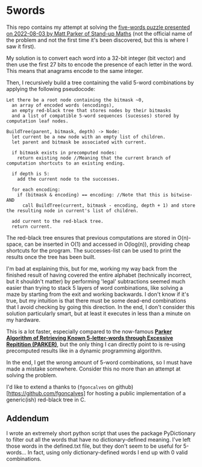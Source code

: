 # 5words

This repo contains my attempt at solving the [five-words puzzle presented on 2022-08-03 by Matt Parker of Stand-up Maths](https://www.youtube.com/watch?v=_-AfhLQfb6w) (not the official name of the problem and not the first time it's been discovered, but this is where I saw it first).

My solution is to convert each word into a 32-bit integer (bit vector) and then use the first 27 bits to encode the presence of each letter in the word.
This means that anagrams encode to the same integer.

Then, I recursively build a tree containing the valid 5-word combinations by applying the following pseudocode:

```
Let there be a root node containing the bitmask ~0, 
  an array of encoded words (encodings),
  an empty red-black tree that stores nodes by their bitmasks
  and a list of compatible 5-word sequences (sucesses) stored by computation leaf nodes.

BuildTree(parent, bitmask, depth) -> Node:
  let current be a new node with an empty list of children.
  let parent and bitmask be associated with current.

  if bitmask exists in precomputed nodes:
    return existing node //Meaning that the current branch of computation shortcuts to an existing ending.
  
  if depth is 5:
    add the current node to the successes.
  
  for each encoding:
    if (bitmask & encoding) == encoding: //Note that this is bitwise-AND
      call BuildTree(current, bitmask - encoding, depth + 1) and store the resulting node in current's list of children.
  
  add current to the red-black tree.
  return current.
```

The red-black tree ensures that previous computations are stored in O(n)-space, can be inserted in O(1) and accessed in O(log(n)), providing cheap shortcuts for the program.
The successes-list can be used to print the results once the tree has been built.

I'm bad at explaining this, but for me, working my way back from the finished result of having covered the entire alphabet (technically incorrect, but it shouldn't matter) by performing 'legal' subtractions seemed much easier than trying to stack 5 layers of word combinations, like solving a maze by starting from the exit and working backwards. I don't know if it's true, but my intuition is that there must be some dead-end combinations that I avoid checking by going this direction. In the end, I don't consider this solution particularly smart, but at least it executes in less than a minute on my hardware.

This is a lot faster, especially compared to the now-famous [**Parker Algorithm of Retrieving Known 5-letter-words through Excessive Repitition (PARKER)**](https://github.com/standupmaths/fiveletterworda), but the only thing I can directly point to is re-using precomputed results like in a dynamic programming algorithm.

In the end, I get the wrong amount of 5-word combinations, so I must have made a mistake somewhere. Consider this no more than an attempt at solving the problem.

I'd like to extend a thanks to (`fgoncalves` on github)[https://github.com/fgoncalves] for hosting a public implementation of a generic(ish) red-black tree in C.

## Addendum

I wrote an extremely short python script that uses the package PyDictionary to filter out all the words that have no dictionary-defined meaning.
I've left those words in the defined.txt file, but they don't seem to be useful for 5-words... In fact, using only dictionary-defined words I end up with 0 valid combinations.

